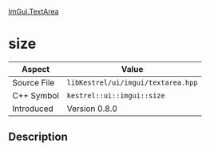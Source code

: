 [ImGui.TextArea](index)
# size
| Aspect | Value |
| --- | --- |
| Source File | `libKestrel/ui/imgui/textarea.hpp` |
| C++ Symbol | `kestrel::ui::imgui::size` |
| Introduced | Version 0.8.0 |
## Description

